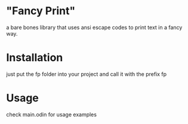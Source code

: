 # "Fancy Print"

a bare bones library that uses ansi escape codes to print text in a fancy way.

# Installation

just put the fp folder into your project and call it with the prefix fp

# Usage

check main.odin for usage examples
